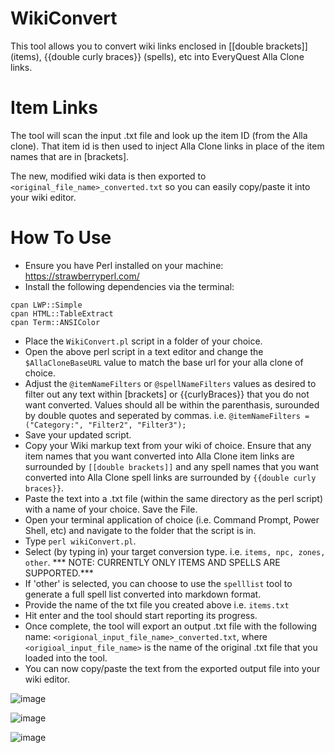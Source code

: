 # WikiConvert

This tool allows you to convert wiki links enclosed in [[double brackets]] (items), {{double curly braces}} (spells), etc into EveryQuest Alla Clone links.

# Item Links
The tool will scan the input .txt file and look up the item ID (from the Alla clone). That item id is then used to inject Alla Clone links in place of the item names
that are in [brackets]. 

The new, modified wiki data is then exported to `<original_file_name>_converted.txt` so you can easily copy/paste it into your wiki editor.


# How To Use

- Ensure you have Perl installed on your machine: https://strawberryperl.com/
- Install the following dependencies via the terminal:
```
cpan LWP::Simple
cpan HTML::TableExtract
cpan Term::ANSIColor
```
- Place the `WikiConvert.pl` script in a folder of your choice.
- Open the above perl script in a text editor and change the `$AllaCloneBaseURL` value to match the base url for your alla clone of choice.
- Adjust the `@itemNameFilters` or `@spellNameFilters` values as desired to filter out any text within [brackets] or {{curlyBraces}} that you do not want converted. Values should all be within the parenthasis, surounded by double quotes and seperated by commas. i.e. `@itemNameFilters = ("Category:", "Filter2", "Filter3");`
- Save your updated script.
- Copy your Wiki markup text from your wiki of choice. Ensure that any item names that you want converted into Alla Clone item links are surrounded by `[[double brackets]]` and any spell names that you want converted into Alla Clone spell links are surrounded by `{{double curly braces}}`.
- Paste the text into a .txt file (within the same directory as the perl script) with a name of your choice. Save the File.
- Open your terminal application of choice (i.e. Command Prompt, Power Shell, etc) and navigate to the folder that the script is in.
- Type `perl wikiConvert.pl`.
- Select (by typing in) your target conversion type. i.e. `items, npc, zones, other`. *** NOTE: CURRENTLY ONLY ITEMS AND SPELLS ARE SUPPORTED.***
- If 'other' is selected, you can choose to use the `spelllist` tool to generate a full spell list converted into markdown format.
- Provide the name of the txt file you created above i.e. `items.txt`
- Hit enter and the tool should start reporting its progress.
- Once complete, the tool will export an output .txt file with the following name: `<origional_input_file_name>_converted.txt`, where `<origioal_input_file_name>` 
is the name of the original .txt file that you loaded into the tool.
- You can now copy/paste the text from the exported output file into your wiki editor. 


![image](https://user-images.githubusercontent.com/76063792/213879566-01cefc9e-84de-4b2c-a261-44e0473cddee.png)

![image](https://user-images.githubusercontent.com/76063792/213879597-9298577b-9073-4484-9b40-a96bd7fc858e.png)

![image](https://user-images.githubusercontent.com/76063792/213879779-c304dd54-045f-4673-9590-04672a404a11.png)

